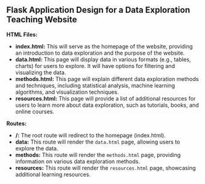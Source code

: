 ## Flask Application Design for a Data Exploration Teaching Website

**HTML Files:**

- **index.html:** This will serve as the homepage of the website, providing an introduction to data exploration and the purpose of the website.
- **data.html:** This page will display data in various formats (e.g., tables, charts) for users to explore. It will have options for filtering and visualizing the data.
- **methods.html:** This page will explain different data exploration methods and techniques, including statistical analysis, machine learning algorithms, and visualization techniques.
- **resources.html:** This page will provide a list of additional resources for users to learn more about data exploration, such as tutorials, books, and online courses.

**Routes:**

- **/:** The root route will redirect to the homepage (index.html).
- **data:** This route will render the `data.html` page, allowing users to explore the data.
- **methods:** This route will render the `methods.html` page, providing information on various data exploration methods.
- **resources:** This route will render the `resources.html` page, showcasing additional learning resources.